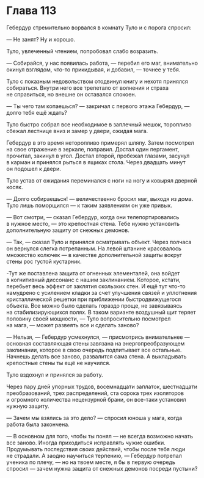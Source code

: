 # Глава 113

Гебердур стремительно ворвался в комнату Туло и с порога спросил: 

— Не занят? Ну и хорошо.

Туло, увлеченный чтением, попробовал слабо возразить.

— Собирайся, у нас появилась работа, — перебил его маг, внимательно окинул взглядом, что-то прикидывая, и добавил, — точнее у тебя.

Туло с показным недовольством отодвинул книгу и нехотя принялся собираться. Внутри него все трепетало от волнения и страха не справиться, но внешне он оставался спокоен.

— Ты чего там копаешься? — закричал с первого этажа Гебердур, — долго тебя ещё ждать?

Туло быстро собрал все необходимое в заплечный мешок, торопливо сбежал лестнице вниз и замер у двери, ожидая мага.

Гебердур в это время неторопливо примерял шляпу. Затем посмотрел на свое отражение в зеркале, поправил. Достал один пергамент, прочитал, закинул в угол. Достал второй, пробежал глазами, засунул в карман и принялся рыться в ящиках стола. Через двадцать минут он подошел к двери.

Туло устав от ожидания переминался с ноги на ногу и ковырял дверной косяк.

— Долго собираешься! — величественно бросил маг, выходя из дома. Туло лишь поморщился — к таким заявлениям он уже привык.

— Вот смотри, — сказал Гебердур, когда они телепортировались в нужное место, — это крепостная стена. Тебе нужно установить дополнительную защиту от снежных демонов.

— Так, — сказал Туло и принялся осматривать объект. Через полчаса он вернулся слегка потрепанным. На левой штанине красовалось множество колючек — в качестве дополнительной защиты вокруг стены рос густой кустарник.

-Тут же поставлена защита от огненных элементалей, она войдет в когнитивный диссонанс с нашим заклинанием. Которое, кстати, перебьет весь эффект от заклятия скользких стен. И ещё тут что-то намудрено с усилением кладки за счет улучшения связей и уплотнения кристаллической решетки при приближении быстродвижущегося объекта. Все можно было сделать гораздо проще, не завязываясь на стабилизирующихся полях. В таком варианте воздушный щит теряет половину своей мощности, — Туло вопросительно посмотрел на мага, — может развеять все и сделать заново?

— Нельзя, — Гебердур усмехнулся, — присмотрись внимательнее — основная составляющая стены завязана на энергопреобразующем заклинании, которое в свою очередь подпитывает все остальные. Начнешь делать все заново, развалится сама стена. А выкладывать крепостные стены ты ещё не научился. 

Туло вздохнул и принялся за работу.

Через пару дней упорных трудов, восемнадцати заплаток, шестнадцати преобразований, трех распределений, ста сорока трех изоляторов и огромного количества нецензурной брани, он все-таки установил нужную защиту.

— Зачем мы взялись за это дело? — спросил юноша у мага, когда работа была закончена.

— В основном для того, чтобы ты понял — не всегда возможно начать все заново. Иногда приходиться исправлять чужие ошибки. Продумывать последствия своих действий, чтобы после тебя люди не страдали. А заодно научиться терпению, — Гебердур потрепал ученика по плечу, — но на твоем месте, я бы в первую очередь спросил — зачем нужна защита от снежных демонов посреди пустыни?


